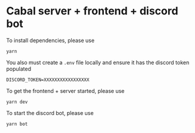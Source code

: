 # Cabal server + frontend + discord bot

To install dependencies, please use

```
yarn
```

You also must create a `.env` file locally and ensure it has the discord token populated

```
DISCORD_TOKEN=XXXXXXXXXXXXXXXXX
```

To get the frontend + server started, please use

```
yarn dev
```

To start the discord bot, please use

```
yarn bot
```
